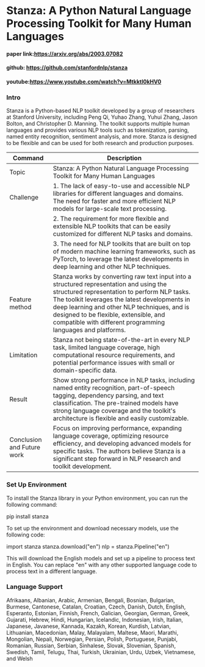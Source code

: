 # Stanza: A Python Natural Language Processing Toolkit for Many Human Languages

#### paper link:https://arxiv.org/abs/2003.07082
#### github: https://github.com/stanfordnlp/stanza
#### youtube:https://www.youtube.com/watch?v=Mtkktl0kHV0

### Intro
Stanza is a Python-based NLP toolkit developed by a group of researchers at Stanford University, including Peng Qi, Yuhao Zhang, Yuhui Zhang, Jason Bolton, and Christopher D. Manning. The toolkit supports multiple human languages and provides various NLP tools such as tokenization, parsing, named entity recognition, sentiment analysis, and more. Stanza is designed to be flexible and can be used for both research and production purposes.

| Command | Description |
| --- | --- |
| Topic | Stanza: A Python Natural Language Processing Toolkit for Many Human Languages |
| Challenge | 1. The lack of easy-to-use and accessible NLP libraries for different languages and domains. The need for faster and more efficient NLP models for large-scale text processing. |
|  | 2. The requirement for more flexible and extensible NLP toolkits that can be easily customized for different NLP tasks and domains. |
|  | 3. The need for NLP toolkits that are built on top of modern machine learning frameworks, such as PyTorch, to leverage the latest developments in deep learning and other NLP techniques. |
| Feature method | Stanza works by converting raw text input into a structured representation and using the structured representation to perform NLP tasks. The toolkit leverages the latest developments in deep learning and other NLP techniques, and is designed to be flexible, extensible, and compatible with different programming languages and platforms. |
| Limitation | Stanza not being state-of-the-art in every NLP task, limited language coverage, high computational resource requirements, and potential performance issues with small or domain-specific data. |
| Result | Show strong performance in NLP tasks, including named entity recognition, part-of-speech tagging, dependency parsing, and text classification. The pre-trained models have strong language coverage and the toolkit's architecture is flexible and easily customizable. |
| Conclusion and Future work | Focus on improving performance, expanding language coverage, optimizing resource efficiency, and developing advanced models for specific tasks. The authors believe Stanza is a significant step forward in NLP research and toolkit development. |

### Set Up Environment
To install the Stanza library in your Python environment, you can run the following command:

pip install stanza

To set up the environment and download necessary models, use the following code:

 import stanza
 stanza.download("en")
 nlp = stanza.Pipeline("en")

This will download the English models and set up a pipeline to process text in English. You can replace "en" with any other supported language code to process text in a different language.

### Language Support
Afrikaans, Albanian, Arabic, Armenian, Bengali, Bosnian, Bulgarian, Burmese, Cantonese, Catalan, Croatian, Czech, Danish, Dutch, English, Esperanto, Estonian, Finnish, French, Galician, Georgian, German, Greek, Gujarati, Hebrew, Hindi, Hungarian, Icelandic, Indonesian, Irish, Italian, Japanese, Javanese, Kannada, Kazakh, Korean, Kurdish, Latvian, Lithuanian, Macedonian, Malay, Malayalam, Maltese, Maori, Marathi, Mongolian, Nepali, Norwegian, Persian, Polish, Portuguese, Punjabi, Romanian, Russian, Serbian, Sinhalese, Slovak, Slovenian, Spanish, Swedish, Tamil, Telugu, Thai, Turkish, Ukrainian, Urdu, Uzbek, Vietnamese, and Welsh
